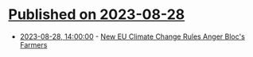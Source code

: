 # [Published on 2023-08-28](index.md)

* [2023-08-28, 14:00:00](https://news.slashdot.org/story/23/08/28/0653246/new-eu-climate-change-rules-anger-blocs-farmers?utm_source=rss1.0mainlinkanon&utm_medium=feed) - [New EU Climate Change Rules Anger Bloc's Farmers](https://news.slashdot.org/story/23/08/28/0653246/new-eu-climate-change-rules-anger-blocs-farmers?utm_source=rss1.0mainlinkanon&utm_medium=feed)
